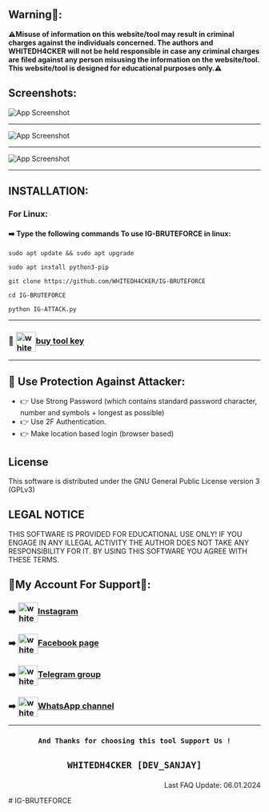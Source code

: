 ## Warning🚨:

**⚠️Misuse of information on this website/tool may result in criminal charges against the individuals concerned.  The authors and WHITEDH4CKER will not be held responsible in case any criminal charges are filed against any person misusing the information on the website/tool. This website/tool is designed for educational purposes only.⚠️**

## Screenshots:
![App Screenshot](https://github.com/WHITEDH4CKER/IG-BRUTEFORCE/blob/main/Screenshots/Screenshot_2.png)
***
![App Screenshot](https://github.com/WHITEDH4CKER/IG-BRUTEFORCE/blob/main/Screenshots/liveScreenshot.png)
***
![App Screenshot](https://github.com/WHITEDH4CKER/IG-BRUTEFORCE/blob/main/Screenshots/Termux.jpg)
***

## INSTALLATION:
### For Linux:
#### ➡️ Type the following commands To use IG-BRUTEFORCE in linux:

```shell script
sudo apt update && sudo apt upgrade
```

```shell script
sudo apt install python3-pip
```

```shell script
git clone https://github.com/WHITEDH4CKER/IG-BRUTEFORCE
```

```shell script
cd IG-BRUTEFORCE
```

```shell script
python IG-ATTACK.py
```
***
### <p align="left">  🔑 <a href="https://whatsapp.com/channel/0029VaIlY264IBh9T2iaey0r" target="blank"><img align="center" src="https://github.com/gauravghongde/social-icons/blob/master/SVG/Color/WhatsApp.svg" alt="whitedh4cker" height="40" width="40" /></a>[buy tool key](https://wa.me/17023565387?text=Hello%20%F0%9F%91%8B%20I%20want%20to%20use%20IG-BRUTEFORCE%20tool.%20Can%20I%20have%20the%20key%F0%9F%97%9D%EF%B8%8F)</p>
***

## 🔐 Use Protection Against Attacker:
* 👉 Use Strong Password (which contains standard password character, number and symbols + longest as possible) 
* 👉 Use 2F Authentication.
* 👉 Make location based login (browser based)

## License
This software is distributed under the GNU General Public License version 3 (GPLv3)

## LEGAL NOTICE
THIS SOFTWARE IS PROVIDED FOR EDUCATIONAL USE ONLY! IF YOU ENGAGE IN ANY ILLEGAL ACTIVITY THE AUTHOR DOES NOT TAKE ANY RESPONSIBILITY FOR IT. BY USING THIS SOFTWARE YOU AGREE WITH THESE TERMS.

## 👤My Account For Support👤:

### <p align="left"> ➡️ <a href="https://instagram.com/whitedh4cker" target="blank"><img align="center" src="https://raw.githubusercontent.com/rahuldkjain/github-profile-readme-generator/master/src/images/icons/Social/instagram.svg" alt="whitedh4cker" height="40" width="40" /></a>[Instagram](https://Instagram.com/WHITEDH4CKER)</p>

### <p align="left">  ➡️ <a href="https://www.facebook.com/WHITEDH4CKER" target="blank"><img align="center" src="https://github.com/gauravghongde/social-icons/blob/master/SVG/Color/Facebook.svg" alt="whitedh4cker" height="40" width="40" /></a>[Facebook page](https://www.facebook.com/WHITEDH4CKER)</p>

### <p align="left"> ➡️ <a href="https://t.me/WHITEDH4CKER" target="blank"><img align="center" src="https://github.com/gauravghongde/social-icons/blob/master/SVG/Color/Telegram.svg" alt="whitedh4cker" height="40" width="40" /></a>[Telegram group](https://t.me/WHITEDR00M)</p>

### <p align="left">  ➡️ <a href="https://whatsapp.com/channel/0029VaIlY264IBh9T2iaey0r" target="blank"><img align="center" src="https://github.com/gauravghongde/social-icons/blob/master/SVG/Color/WhatsApp.svg" alt="whitedh4cker" height="40" width="40" /></a>[WhatsApp channel](https://whatsapp.com/channel/0029VaIlY264IBh9T2iaey0r)</p>

***
### <p align="center">```And Thanks for choosing this tool Support Us !``` 
  
 ## <p align="center">```WHITEDH4CKER [DEV_SANJAY]```

<p align="right"> Last FAQ Update: 06.01.2024 </p>
# IG-BRUTEFORCE
